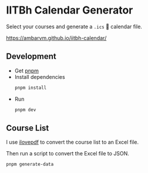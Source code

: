 # IITBh Calendar Generator

Select your courses and generate a `.ics` 📆 calendar file.

https://ambarvm.github.io/iitbh-calendar/

## Development

- Get [pnpm](https://pnpm.io)
- Install dependencies
  ```sh
  pnpm install
  ```
- Run
  ```sh
  pnpm dev
  ```

## Course List

I use [ilovepdf](https://www.ilovepdf.com/pdf_to_excel) to convert the course list to an Excel file.

Then run a script to convert the Excel file to JSON.
```sh
pnpm generate-data
```
